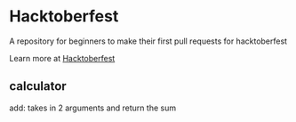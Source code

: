 # Hacktoberfest

A repository for beginners to make their first pull requests for hacktoberfest

Learn more at [Hacktoberfest](https://hacktoberfest.digitalocean.com/)

## calculator

add: takes in 2 arguments and return the sum
